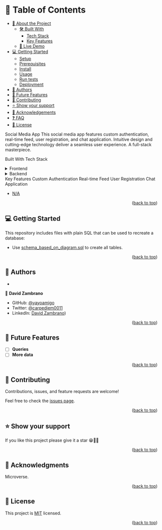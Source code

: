 # 📗 Table of Contents

- [📖 About the Project](#about-project)
  - [🛠 Built With](#built-with)
    - [Tech Stack](#tech-stack)
    - [Key Features](#key-features)
  - [🚀 Live Demo](#live-demo)
- [💻 Getting Started](#getting-started)
  - [Setup](#setup)
  - [Prerequisites](#prerequisites)
  - [Install](#install)
  - [Usage](#usage)
  - [Run tests](#run-tests)
  - [Deployment](#triangular_flag_on_post-deployment)
- [👥 Authors](#authors)
- [🔭 Future Features](#future-features)
- [🤝 Contributing](#contributing)
- [⭐️ Show your support](#support)
- [🙏 Acknowledgements](#acknowledgements)
- [❓ FAQ](#faq)
- [📝 License](#license)

Social Media App <a name="about-project"></a>
This social media app features custom authentication, real-time feed, user registration, and chat application. Intuitive design and cutting-edge technology deliver a seamless user experience. A full-stack masterpiece.

Built With <a name="built-with"></a>
Tech Stack <a name="tech-stack"></a>
<details>
<summary>Frontend</summary>
  <ul>
    <li><a href="https://reactjs.org/">React</a></li>
    <li><a href="https://redux.js.org/">Redux</a></li>
  </ul>
</details>
<details>
<summary>Backend</summary>
  <ul>
    <li><a href="https://www.mongodb.com/">MongoDB</a></li>
    <li><a href="https://expressjs.com/">Express</a></li>
    <li><a href="https://socket.io/">Socket.IO</a></li>
    <li><a href="https://aws.amazon.com/ec2/">AWS EC2</a></li>
  </ul>
</details>
Key Features <a name="key-features"></a>
Custom Authentication
Real-time Feed
User Registration
Chat Application

- [N/A](https://yourdeployedapplicationlink.com)

<p align="right">(<a href="#readme-top">back to top</a>)</p>

## 💻 Getting Started <a name="getting-started"></a>

This repository includes files with plain SQL that can be used to recreate a database:

- Use [schema_based_on_diagram.sql](./schema.sql) to create all tables.

<p align="right">(<a href="#readme-top">back to top</a>)</p>

## 👥 Authors <a name="authors"></a>

- 
👤 **David Zambrano**

- GitHub: [@yayoamigo](https://github.com/yayoamigo)
- Twitter: [@carpediem0011](https://twitter.com/carpediem0011)
- LinkedIn: [David Zambrano](https://www.linkedin.com/in/david-zambrano-corral-b87a4198/))


<p align="right">(<a href="#readme-top">back to top</a>)</p>

## 🔭 Future Features <a name="future-features"></a>

- [ ] **Queries**
- [ ] **More data**

<p align="right">(<a href="#readme-top">back to top</a>)</p>

## 🤝 Contributing <a name="contributing"></a>

Contributions, issues, and feature requests are welcome!

Feel free to check the [issues page](https://github.com/paulinagonzalezc/hospital-schema/issues).

<p align="right">(<a href="#readme-top">back to top</a>)</p>

## ⭐️ Show your support <a name="support"></a>

If you like this project please give it a star 😁🌟✨

<p align="right">(<a href="#readme-top">back to top</a>)</p>

## 🙏 Acknowledgments <a name="acknowledgements"></a>

Microverse.

<p align="right">(<a href="#readme-top">back to top</a>)</p>

## 📝 License <a name="license"></a>

This project is [MIT](./LICENSE.md) licensed.

<p align="right">(<a href="#readme-top">back to top</a>)</p>

